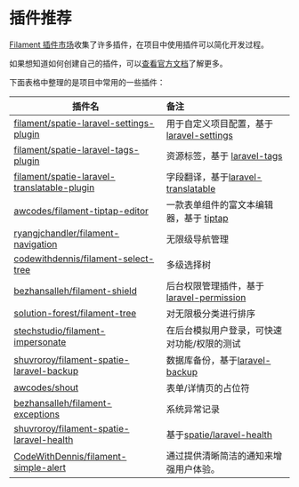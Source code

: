 # 插件推荐

[Filament 插件市场](https://filamentphp.com/plugins)收集了许多插件，在项目中使用插件可以简化开发过程。

如果想知道如何创建自己的插件，可以[查看官方文档](https://filamentphp.com/docs/3.x/support/plugins/getting-started)了解更多。

下面表格中整理的是项目中常用的一些插件：

| 插件名                                                                                                              | 备注                                                                             |
|------------------------------------------------------------------------------------------------------------------|:-------------------------------------------------------------------------------|
| [filament/spatie-laravel-settings-plugin](https://github.com/filamentphp/spatie-laravel-settings-plugin)         | 用于自定义项目配置，基于 [laravel-settings](https://github.com/spatie/laravel-settings)    |
| [filament/spatie-laravel-tags-plugin](https://github.com/filamentphp/spatie-laravel-tags-plugin)                 | 资源标签，基于 [laravel-tags](https://github.com/spatie/laravel-tags)                 |
| [filament/spatie-laravel-translatable-plugin](https://github.com/filamentphp/spatie-laravel-translatable-plugin) | 字段翻译，基于[laravel-translatable](https://github.com/spatie/laravel-translatable)  |
| [awcodes/filament-tiptap-editor](https://github.com/awcodes/filament-tiptap-editor)                              | 一款表单组件的富文本编辑器，基于 [tiptap](https://github.com/ueberdosis/tiptap)                |
| [ryangjchandler/filament-navigation](https://github.com/ryangjchandler/filament-navigation)                      | 无限级导航管理                                                                        |
| [codewithdennis/filament-select-tree](https://github.com/codewithdennis/filament-select-tree)                    | 多级选择树                                                                          |
| [bezhansalleh/filament-shield](https://github.com/bezhansalleh/filament-shield)                                  | 后台权限管理插件，基于 [laravel-permission](https://github.com/spatie/laravel-permission) |
| [solution-forest/filament-tree](https://github.com/solutionforest/filament-tree)                                 | 对无限极分类进行排序                                                                     |
| [stechstudio/filament-impersonate](https://github.com/stechstudio/filament-impersonate)                          | 在后台模拟用户登录，可快速对功能/权限的测试                                                         |
| [shuvroroy/filament-spatie-laravel-backup](https://github.com/shuvroroy/filament-spatie-laravel-backup)          | 数据库备份，基于[laravel-backup](https://github.com/spatie/laravel-backup)             |
| [awcodes/shout](https://github.com/awcodes/shout)                                                                | 表单/详情页的占位符                                                                     |
| [bezhansalleh/filament-exceptions](https://github.com/bezhansalleh/filament-exceptions)                          | 系统异常记录                                                                         |
| [shuvroroy/filament-spatie-laravel-health](https://github.com/shuvroroy/filament-spatie-laravel-health)          | 基于[spatie/laravel-health](https://github.com/spatie/laravel-health)            | |
| [CodeWithDennis/filament-simple-alert](https://github.com/CodeWithDennis/filament-simple-alert)                  | 通过提供清晰简洁的通知来增强用户体验。                                                            | |